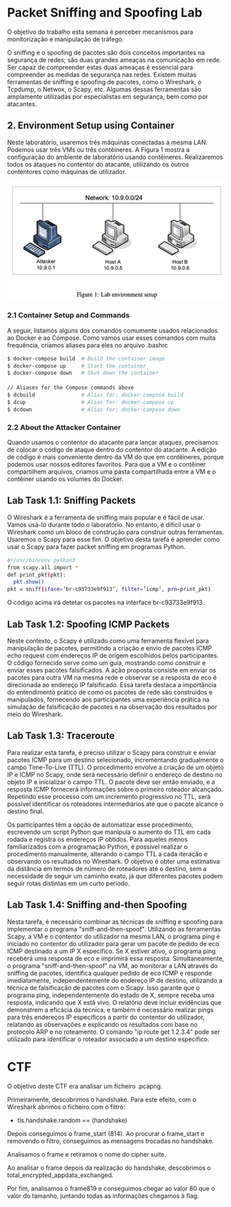 # Packet Sniffing and Spoofing Lab

O objetivo do trabalho esta semana é perceber mecanismos para monitorização e manipulação de tráfego. 

O sniffing e o spoofing de pacotes são dois conceitos importantes na segurança de redes; são duas grandes ameaças na comunicação em rede. Ser capaz de compreender estas duas ameaças é essencial para compreender as medidas de segurança nas redes. Existem muitas ferramentas de sniffing e spoofing de pacotes, como o Wireshark, o Tcpdump, o Netwox, o Scapy, etc. Algumas dessas ferramentas são amplamente utilizadas por especialistas em segurança, bem como por atacantes.

## 2. Environment Setup using Container

Neste laboratório, usaremos três máquinas conectadas à mesma LAN. Podemos usar três VMs ou três contêineres. A Figura 1 mostra a configuração do ambiente de laboratório usando contêineres. Realizaremos todos os ataques no contentor do atacante, utilizando os outros contentores como máquinas de utilizador.

![Alt text](image-1.png)


### 2.1 Container Setup and Commands

A seguir, listamos alguns dos comandos comumente usados relacionados ao Docker e ao Compose. Como vamos usar esses comandos com muita frequência, criamos aliases para eles no arquivo .bashrc

```bash
$ docker-compose build  # Build the container image
$ docker-compose up     # Start the container
$ docker-compose down   # Shut down the container

// Aliases for the Compose commands above
$ dcbuild               # Alias for: docker-compose build
$ dcup                  # Alias for: docker-compose up
$ dcdown                # Alias for: docker-compose down
```

### 2.2 About the Attacker Container

Quando usamos o contentor do atacante para lançar ataques, precisamos de colocar o código de ataque dentro do contentor do atacante. A edição de código é mais conveniente dentro da VM do que em contêineres, porque podemos usar nossos editores favoritos. Para que a VM e o contêiner compartilhem arquivos, criamos uma pasta compartilhada entre a VM e o contêiner usando os volumes do Docker.

## Lab Task 1.1: Sniffing Packets

O Wireshark é a ferramenta de sniffing mais popular e é fácil de usar. Vamos usá-lo durante todo o laboratório. No entanto, é difícil usar o Wireshark como um bloco de construção para construir outras ferramentas. Usaremos o Scapy para esse fim. O objetivo desta tarefa é aprender como usar o Scapy para fazer packet sniffing em programas Python.

```bash
#!/usr/bin/env python3
from scapy.all import *
def print_pkt(pkt):
  pkt.show()
pkt = sniff(iface=’br-c93733e9f913’, filter=’icmp’, prn=print_pkt)
```
O código acima irá detetar os pacotes na interface br-c93733e9f913.

## Lab Task 1.2: Spoofing ICMP Packets

Neste contexto, o Scapy é utilizado como uma ferramenta flexível para manipulação de pacotes, permitindo a criação e envio de pacotes ICMP echo request com endereços IP de origem escolhidos pelos participantes. O código fornecido serve como um guia, mostrando como construir e enviar esses pacotes falsificados. A ação proposta consiste em enviar os pacotes para outra VM na mesma rede e observar se a resposta de eco é direcionada ao endereço IP falsificado. Essa tarefa destaca a importância do entendimento prático de como os pacotes de rede são construídos e manipulados, fornecendo aos participantes uma experiência prática na simulação de falsificação de pacotes e na observação dos resultados por meio do Wireshark.

## Lab Task 1.3: Traceroute

Para realizar esta tarefa, é preciso utilizar o Scapy para construir e enviar pacotes ICMP para um destino selecionado, incrementando gradualmente o campo Time-To-Live (TTL). O procedimento envolve a criação de um objeto IP e ICMP no Scapy, onde será necessário definir o endereço de destino no objeto IP e inicializar o campo TTL. O pacote deve ser então enviado, e a resposta ICMP fornecerá informações sobre o primeiro roteador alcançado. Repetindo esse processo com um incremento progressivo no TTL, será possível identificar os roteadores intermediários até que o pacote alcance o destino final.

Os participantes têm a opção de automatizar esse procedimento, escrevendo um script Python que manipula o aumento do TTL em cada rodada e registra os endereços IP obtidos. Para aqueles menos familiarizados com a programação Python, é possível realizar o procedimento manualmente, alterando o campo TTL a cada iteração e observando os resultados no Wireshark. O objetivo é obter uma estimativa da distância em termos de número de roteadores até o destino, sem a necessidade de seguir um caminho exato, já que diferentes pacotes podem seguir rotas distintas em um curto período.

## Lab Task 1.4: Sniffing and-then Spoofing

Nesta tarefa, é necessário combinar as técnicas de sniffing e spoofing para implementar o programa "sniff-and-then-spoof". Utilizando as ferramentas Scapy, a VM e o contentor do utilizador na mesma LAN, o programa ping é iniciado no contentor do utilizador para gerar um pacote de pedido de eco ICMP destinado a um IP X específico. Se X estiver ativo, o programa ping receberá uma resposta de eco e imprimirá essa resposta. Simultaneamente, o programa "sniff-and-then-spoof" na VM, ao monitorar a LAN através do sniffing de pacotes, identifica qualquer pedido de eco ICMP e responde imediatamente, independentemente do endereço IP de destino, utilizando a técnica de falsificação de pacotes com o Scapy. Isso garante que o programa ping, independentemente do estado de X, sempre receba uma resposta, indicando que X está vivo. O relatório deve incluir evidências que demonstrem a eficácia da técnica, e também é necessário realizar pings para três endereços IP específicos a partir do contentor do utilizador, relatando as observações e explicando os resultados com base no protocolo ARP e no roteamento. O comando "ip route get 1.2.3.4" pode ser utilizado para identificar o roteador associado a um destino específico.

# CTF

O objetivo deste CTF era analisar um ficheiro .pcapng.

Primeiramente, descobrimos o handshake. Para este efeito, com o Wireshark abrimos o ficheiro com o filtro:

* tls.handshake.random == (handshake)

Depois conseguimos o frame_start (814). Ao procurar o frame_start e removendo o filtro, conseguimos as mensagens trocadas no handshake.

Analisamos o frame e retiramos o nome do cipher suite.

Ao analisar o frame depois da realização do handshake, descobrimos o total_encrypted_appdata_exchanged.

Por fim, analisamos o frame819 e conseguimos chegar ao valor 80 que o valor do tamanho, juntando todas as informações chegamos à flag.






